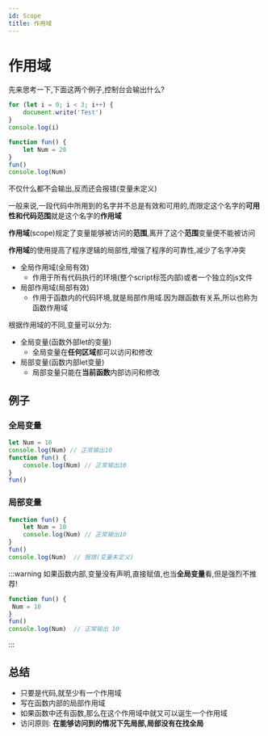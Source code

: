 ```yaml
---
id: Scope
title: 作用域
---
```


# 作用域

先来思考一下,下面这两个例子,控制台会输出什么?

```js showLineNumbers
for (let i = 0; i < 3; i++) {
    document.write('Test')
}
console.log(i)
```

```js showLineNumbers
function fun() {
    let Num = 20
}
fun()
console.log(Num)
```

不仅什么都不会输出,反而还会报错(变量未定义)

一般来说,一段代码中所用到的名字并不总是有效和可用的,而限定这个名字的**可用性和代码范围**就是这个名字的**作用域**

**作用域**(scope)规定了变量能够被访问的**范围**,离开了这个**范围**变量便不能被访问

**作用域**的使用提高了程序逻辑的局部性,增强了程序的可靠性,减少了名字冲突

* 全局作用域(全局有效)
  * 作用于所有代码执行的环境(整个script标签内部)或者一个独立的js文件
* 局部作用域(局部有效)
  * 作用于函数内的代码环境,就是局部作用域.因为跟函数有关系,所以也称为函数作用域

根据作用域的不同,变量可以分为:

* 全局变量(函数外部let的变量)
  * 全局变量在**任何区域**都可以访问和修改
* 局部变量(函数内部let变量)
  * 局部变量只能在**当前函数**内部访问和修改

## 例子

### 全局变量

```js showLineNumbers
let Num = 10
console.log(Num) // 正常输出10
function fun() {
    console.log(Num) // 正常输出10
}
fun()
```

### 局部变量

```js showLineNumbers
function fun() {
    let Num = 10
    console.log(Num) // 正常输出10
}
fun()
console.log(Num)  // 报错(变量未定义)
```

:::warning
如果函数内部,变量没有声明,直接赋值,也当**全局变量**看,但是强烈不推荐!

```js
function fun() {
 Num = 10
}
fun()
console.log(Num)  // 正常输出 10
```
:::

## 总结

* 只要是代码,就至少有一个作用域
* 写在函数内部的局部作用域
* 如果函数中还有函数,那么在这个作用域中就又可以诞生一个作用域
* 访问原则: **在能够访问到的情况下先局部,局部没有在找全局**
